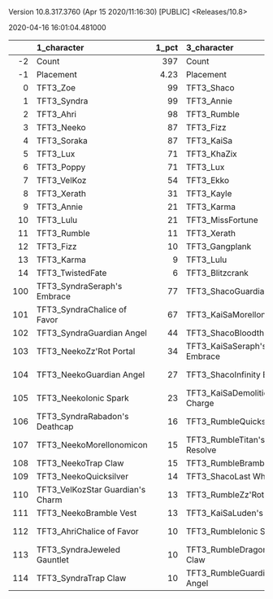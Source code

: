 Version 10.8.317.3760 (Apr 15 2020/11:16:30) [PUBLIC] <Releases/10.8>

2020-04-16 16:01:04.481000

|     | 1_character                      |   1_pct | 3_character                      |   3_pct | 4_character                      |   4_pct | 6_character                     |   6_pct | 5_character                      |   5_pct | 2_character                    |   2_pct |
|----:|:---------------------------------|--------:|:---------------------------------|--------:|:---------------------------------|--------:|:--------------------------------|--------:|:---------------------------------|--------:|:-------------------------------|--------:|
|  -2 | Count                            |  397    | Count                            |  203    | Count                            |  400    | Count                           |  334    | Count                            |  238    | Count                          |  440    |
|  -1 | Placement                        |    4.23 | Placement                        |    4.36 | Placement                        |    4.41 | Placement                       |    4.43 | Placement                        |    4.53 | Placement                      |    4.61 |
|   0 | TFT3_Zoe                         |   99    | TFT3_Shaco                       |  100    | TFT3_Vi                          |   98    | TFT3_Irelia                     |  100    | TFT3_Shen                        |   97    | TFT3_Mordekaiser               |   98    |
|   1 | TFT3_Syndra                      |   99    | TFT3_Annie                       |  100    | TFT3_Blitzcrank                  |   98    | TFT3_Vi                         |   99    | TFT3_WuKong                      |   93    | TFT3_Jhin                      |   97    |
|   2 | TFT3_Ahri                        |   98    | TFT3_Rumble                      |  100    | TFT3_ChoGath                     |   98    | TFT3_Lucian                     |   98    | TFT3_Kayle                       |   91    | TFT3_Karma                     |   91    |
|   3 | TFT3_Neeko                       |   87    | TFT3_Fizz                        |   99    | TFT3_Malphite                    |   97    | TFT3_Leona                      |   97    | TFT3_Ezreal                      |   87    | TFT3_Ashe                      |   87    |
|   4 | TFT3_Soraka                      |   87    | TFT3_KaiSa                       |   99    | TFT3_Jinx                        |   76    | TFT3_Fiora                      |   96    | TFT3_Kassadin                    |   77    | TFT3_Lux                       |   54    |
|   5 | TFT3_Lux                         |   71    | TFT3_KhaZix                      |   76    | TFT3_Ezreal                      |   75    | TFT3_Ekko                       |   88    | TFT3_Thresh                      |   69    | TFT3_Lulu                      |   53    |
|   6 | TFT3_Poppy                       |   71    | TFT3_Lux                         |   71    | TFT3_MissFortune                 |   66    | TFT3_Thresh                     |   61    | TFT3_MissFortune                 |   68    | TFT3_Shaco                     |   52    |
|   7 | TFT3_VelKoz                      |   54    | TFT3_Ekko                        |   23    | TFT3_Graves                      |   50    | TFT3_Kayle                      |   52    | TFT3_Blitzcrank                  |   59    | TFT3_Jayce                     |   48    |
|   8 | TFT3_Xerath                      |   31    | TFT3_Kayle                       |   22    | TFT3_Lucian                      |   37    | TFT3_Shen                       |   42    | TFT3_Irelia                      |   56    | TFT3_WuKong                    |   47    |
|   9 | TFT3_Annie                       |   21    | TFT3_Karma                       |   19    | TFT3_KhaZix                      |   18    | TFT3_MissFortune                |   39    | TFT3_Xayah                       |   34    | TFT3_Xerath                    |   32    |
|  10 | TFT3_Lulu                        |   21    | TFT3_MissFortune                 |    5    | TFT3_VelKoz                      |   18    | TFT3_Kassadin                   |   24    | TFT3_Lulu                        |   21    | TFT3_JarvanIV                  |   32    |
|  11 | TFT3_Rumble                      |   11    | TFT3_Xerath                      |    5    | TFT3_TwistedFate                 |   13    | TFT3_Ezreal                     |   14    | TFT3_KaiSa                       |   13    | TFT3_Poppy                     |   32    |
|  12 | TFT3_Fizz                        |   10    | TFT3_Gangplank                   |    4    | TFT3_AurelionSol                 |   13    | TFT3_WuKong                     |    7    | TFT3_Caitlyn                     |   12    | TFT3_Kassadin                  |   22    |
|  13 | TFT3_Karma                       |    9    | TFT3_Lulu                        |    2    | TFT3_Kayle                       |   12    | TFT3_Lulu                       |    7    | TFT3_Ashe                        |   11    | TFT3_Leona                     |   14    |
|  14 | TFT3_TwistedFate                 |    6    | TFT3_Blitzcrank                  |    2    | TFT3_Irelia                      |    8    | TFT3_Blitzcrank                 |    7    | TFT3_Vi                          |   10    | TFT3_Thresh                    |   13    |
| 100 | TFT3_SyndraSeraph's Embrace      |   77    | TFT3_ShacoGuardian Angel         |   51    | TFT3_JinxGiant Slayer            |   54    | TFT3_IreliaInfinity Edge        |   81    | TFT3_KayleGuinsoo's Rageblade    |   63    | TFT3_JhinGuardian Angel        |   46    |
| 101 | TFT3_SyndraChalice of Favor      |   67    | TFT3_KaiSaMorellonomicon         |   49    | TFT3_JinxRed Buff                |   46    | TFT3_LucianRed Buff             |   51    | TFT3_KayleGuardian Angel         |   52    | TFT3_JhinLast Whisper          |   40    |
| 102 | TFT3_SyndraGuardian Angel        |   44    | TFT3_ShacoBloodthirster          |   45    | TFT3_JinxGuardian Angel          |   28    | TFT3_IreliaLast Whisper         |   37    | TFT3_KayleRapid Firecannon       |   35    | TFT3_JhinInfinity Edge         |   40    |
| 103 | TFT3_NeekoZz'Rot Portal          |   34    | TFT3_KaiSaSeraph's Embrace       |   44    | TFT3_MissFortuneSeraph's Embrace |   16    | TFT3_IreliaGuardian Angel       |   32    | TFT3_KayleHand Of Justice        |   21    | TFT3_JhinRunaan's Hurricane    |   28    |
| 104 | TFT3_NeekoGuardian Angel         |   27    | TFT3_ShacoInfinity Edge          |   44    | TFT3_VelKozSeraph's Embrace      |   16    | TFT3_IreliaInfiltrator's Talons |   23    | TFT3_KayleQuicksilver            |   18    | TFT3_ShacoGuardian Angel       |   25    |
| 105 | TFT3_NeekoIonic Spark            |   23    | TFT3_KaiSaDemolitionist's Charge |   40    | TFT3_ChoGathIonic Spark          |   16    | TFT3_IreliaSeraph's Embrace     |   17    | TFT3_IreliaInfinity Edge         |   17    | TFT3_ShacoBloodthirster        |   16    |
| 106 | TFT3_SyndraRabadon's Deathcap    |   16    | TFT3_RumbleQuicksilver           |   34    | TFT3_BlitzcrankZephyr            |   14    | TFT3_EkkoMorellonomicon         |   16    | TFT3_KayleStatikk Shiv           |   14    | TFT3_MordekaiserDragon's Claw  |   15    |
| 107 | TFT3_NeekoMorellonomicon         |   15    | TFT3_RumbleTitan's Resolve       |   24    | TFT3_ChoGathGuardian Angel       |   13    | TFT3_IreliaBloodthirster        |   15    | TFT3_MissFortuneSeraph's Embrace |   13    | TFT3_MordekaiserMorellonomicon |   14    |
| 108 | TFT3_NeekoTrap Claw              |   15    | TFT3_RumbleBramble Vest          |   24    | TFT3_JinxRunaan's Hurricane      |   13    | TFT3_LeonaZephyr                |   14    | TFT3_IreliaGuardian Angel        |   13    | TFT3_MordekaiserBramble Vest   |   12    |
| 109 | TFT3_NeekoQuicksilver            |   14    | TFT3_ShacoLast Whisper           |   20    | TFT3_JinxLast Whisper            |   13    | TFT3_ViIonic Spark              |   14    | TFT3_KayleMorellonomicon         |   13    | TFT3_XerathGuinsoo's Rageblade |   12    |
| 110 | TFT3_VelKozStar Guardian's Charm |   13    | TFT3_RumbleZz'Rot Portal         |   20    | TFT3_ViIonic Spark               |   12    | TFT3_IreliaHand Of Justice      |   11    | TFT3_WuKongIonic Spark           |   11    | TFT3_ShacoInfinity Edge        |   11    |
| 111 | TFT3_NeekoBramble Vest           |   13    | TFT3_KaiSaLuden's Echo           |   16    | TFT3_JinxRapid Firecannon        |   12    | TFT3_LeonaRedemption            |   10    | TFT3_KayleInfinity Edge          |   11    | TFT3_MordekaiserIonic Spark    |   11    |
| 112 | TFT3_AhriChalice of Favor        |   10    | TFT3_RumbleIonic Spark           |   11    | TFT3_ChoGathMorellonomicon       |   11    | TFT3_KayleGuinsoo's Rageblade   |   10    | TFT3_MissFortuneQuicksilver      |   10    | TFT3_JayceIonic Spark          |   11    |
| 113 | TFT3_SyndraJeweled Gauntlet      |   10    | TFT3_RumbleDragon's Claw         |   10    | TFT3_MissFortuneLuden's Echo     |   10    | TFT3_LeonaIonic Spark           |   10    | TFT3_WuKongMorellonomicon        |    8    | TFT3_MordekaiserRedemption     |   10    |
| 114 | TFT3_SyndraTrap Claw             |   10    | TFT3_RumbleGuardian Angel        |   10    | TFT3_ChoGathFrozen Heart         |    9    | TFT3_EkkoIonic Spark            |    8    | TFT3_MissFortuneHand Of Justice  |    8    | TFT3_JhinTrap Claw             |   10    |
